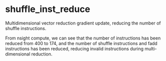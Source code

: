# shuffle_inst_reduce

Multidimensional vector reduction gradient update, reducing the number of shuffle instructions.

From nsight compute, we can see that the number of instructions has been reduced from 400 to 174, and the number of shuffle instructions and fadd instructions has been reduced, reducing invalid instructions during multi-dimensional reduction.